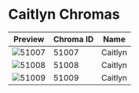 # Caitlyn Chromas



| Preview | Chroma ID | Name |
|---------|-----------|------|
| ![51007](https://raw.communitydragon.org/latest/plugins/rcp-be-lol-game-data/global/default/v1/champion-chroma-images/51/51007.png) | 51007 | Caitlyn |
| ![51008](https://raw.communitydragon.org/latest/plugins/rcp-be-lol-game-data/global/default/v1/champion-chroma-images/51/51008.png) | 51008 | Caitlyn |
| ![51009](https://raw.communitydragon.org/latest/plugins/rcp-be-lol-game-data/global/default/v1/champion-chroma-images/51/51009.png) | 51009 | Caitlyn |
